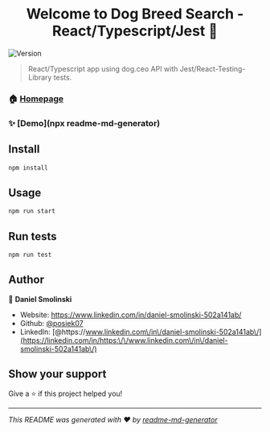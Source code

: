 <h1 align="center">Welcome to Dog Breed Search - React/Typescript/Jest 👋</h1>
<p>
  <img alt="Version" src="https://img.shields.io/badge/version-0.1.0-blue.svg?cacheSeconds=2592000" />
</p>

> React/Typescript app using dog.ceo API with Jest/React-Testing-Library tests.

### 🏠 [Homepage](https://posiek07.github.io/dog-search-typescript-react)

### ✨ [Demo](npx readme-md-generator)

## Install

```sh
npm install
```

## Usage

```sh
npm run start
```

## Run tests

```sh
npm run test
```

## Author

👤 **Daniel Smolinski**

* Website: https://www.linkedin.com/in/daniel-smolinski-502a141ab/
* Github: [@posiek07](https://github.com/posiek07)
* LinkedIn: [@https:\/\/www.linkedin.com\/in\/daniel-smolinski-502a141ab\/](https://linkedin.com/in/https:\/\/www.linkedin.com\/in\/daniel-smolinski-502a141ab\/)

## Show your support

Give a ⭐️ if this project helped you!

***
_This README was generated with ❤️ by [readme-md-generator](https://github.com/kefranabg/readme-md-generator)_
